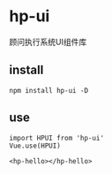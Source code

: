 
# hp-ui 
顾问执行系统UI组件库

## install
```
npm install hp-ui -D
```
## use
```
import HPUI from 'hp-ui'
Vue.use(HPUI)

<hp-hello></hp-hello>
```
